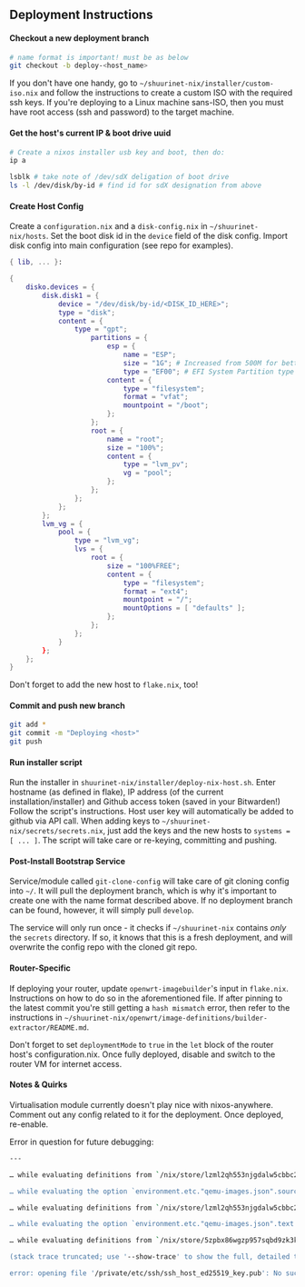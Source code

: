 ## Deployment Instructions

#### Checkout a new deployment branch 

```bash
# name format is important! must be as below
git checkout -b deploy-<host_name>
```

If you don't have one handy, go to `~/shuurinet-nix/installer/custom-iso.nix` and follow the instructions to create a custom ISO with the required ssh keys. If you're deploying to a Linux machine sans-ISO, then you must have root access (ssh and password) to the target machine.

#### Get the host's current IP & boot drive uuid
```bash
# Create a nixos installer usb key and boot, then do: 
ip a

lsblk # take note of /dev/sdX deligation of boot drive
ls -l /dev/disk/by-id # find id for sdX designation from above
```

#### Create Host Config

Create a `configuration.nix` and a `disk-config.nix` in `~/shuurinet-nix/hosts`. Set the boot disk id in the `device` field of the disk config. Import disk config into main configuration (see repo for examples).

```nix
{ lib, ... }:

{
    disko.devices = {
		disk.disk1 = {
			device = "/dev/disk/by-id/<DISK_ID_HERE>";
			type = "disk";
			content = {
				type = "gpt";
					partitions = {
						esp = {
							name = "ESP";
							size = "1G"; # Increased from 500M for better future-proofing
							type = "EF00"; # EFI System Partition type
						content = {
							type = "filesystem";
							format = "vfat";
							mountpoint = "/boot";
						};
					};
					root = {
						name = "root";
						size = "100%";
						content = {
							type = "lvm_pv";
							vg = "pool";
						};
					};
				};
			};
		};
		lvm_vg = {
			pool = {
				type = "lvm_vg";
				lvs = {
					root = {
						size = "100%FREE";
						content = {
							type = "filesystem";
							format = "ext4";
							mountpoint = "/";
							mountOptions = [ "defaults" ];
						};
					};
				};
			}
		};
	};
}
```

Don't forget to add the new host to `flake.nix`, too!
#### Commit and push new branch

```bash
git add *
git commit -m "Deploying <host>"
git push
```
#### Run installer script

Run the installer in `shuurinet-nix/installer/deploy-nix-host.sh`. Enter hostname (as defined in flake), IP address (of the current installation/installer) and Github access token (saved in your Bitwarden!) Follow the script's instructions. Host user key will automatically be added to github via API call. When adding keys to `~/shuurinet-nix/secrets/secrets.nix`, just add the keys and the new hosts to `systems = [ ... ]`. The script will take care or re-keying, committing and pushing.
#### Post-Install Bootstrap Service

Service/module called `git-clone-config` will take care of git cloning config into `~/`. It will pull the deployment branch, which is why it's important to create one with the name format described above. If no deployment branch can be found, however, it will simply pull `develop`.

The service will only run once - it checks if `~/shuurinet-nix` contains _only_ the `secrets` directory. If so, it knows that this is a fresh deployment, and will overwrite the config repo with the cloned git repo. 
#### Router-Specific 

If deploying your router, update `openwrt-imagebuilder`'s input in `flake.nix`. Instructions on how to do so in the aforementioned file. If after pinning to the latest commit you're still getting a `hash mismatch` error, then refer to the instructions in `~/shuurinet-nix/openwrt/image-definitions/builder-extractor/README.md`.

Don't forget to set `deploymentMode` to `true` in the `let` block of the router host's configuration.nix. Once fully deployed, disable and switch to the router VM for internet access. 
#### Notes & Quirks

Virtualisation module currently doesn't play nice with nixos-anywhere. Comment out any config related to it for the deployment. Once deployed, re-enable. 

Error in question for future debugging:

```bash
---

… while evaluating definitions from `/nix/store/lzml2qh553njgdalw5cbbc208vwachr6-source/nixos/modules/system/etc/etc.nix':

… while evaluating the option `environment.etc."qemu-images.json".source':

… while evaluating definitions from `/nix/store/lzml2qh553njgdalw5cbbc208vwachr6-source/nixos/modules/system/etc/etc.nix':

… while evaluating the option `environment.etc."qemu-images.json".text':

… while evaluating definitions from `/nix/store/5zpbx86wgzp957sqbd9zk3kxkpq4k1m0-source/qemu/image-manager':

(stack trace truncated; use '--show-trace' to show the full, detailed trace)

error: opening file '/private/etc/ssh/ssh_host_ed25519_key.pub': No such file or directory
```

